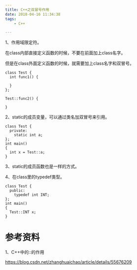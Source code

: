 ```yaml
---
title: C++之双冒号作用
date: 2018-04-16 11:34:38
tags:
	- C++

---
```




1、作用域限定符。

在class内部直接定义函数的时候，不要在前面加上class名字。

但是在class外面定义函数的时候，就需要加上class名字和双冒号。

```
class Test {
  int func1() {
    
  }
};

Test::func2() {
  
}
```

2、static的成员变量，可以通过类名加双冒号来引用。

```
class Test {
  private:
  	static int a;
};
int main()
{
  int x = Test::a;
}
```

3、static的成员函数也是一样的方式。

4、在class里的typedef类型。

```
class Test {
  public:
  	typedef int INT;
};
int main()
{
  Test::INT x;
}
```



# 参考资料

1、C++中的::的作用

https://blog.csdn.net/zhanghuaichao/article/details/55676209